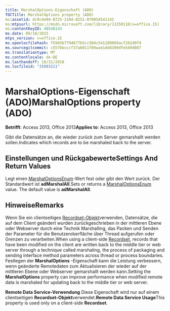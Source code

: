 ```yaml
---
title: MarshalOptions-Eigenschaft (ADO)
TOCTitle: MarshalOptions property (ADO)
ms:assetid: dc9c4e94-0725-210d-8251-079054541142
ms:mtpsurl: https://msdn.microsoft.com/library/JJ250118(v=office.15)
ms:contentKeyID: 48548143
ms.date: 09/18/2015
mtps_version: v=office.15
ms.openlocfilehash: f5983b7794677b5cc584c541289069acf282d9f9
ms.sourcegitcommit: c557bbcccf37a6011f89aae1ddd399dfe549d087
ms.translationtype: MT
ms.contentlocale: de-DE
ms.lasthandoff: 10/31/2018
ms.locfileid: "25883211"
---
```

# <a name="marshaloptions-property-ado"></a><span data-ttu-id="1d8e1-102">MarshalOptions-Eigenschaft (ADO)</span><span class="sxs-lookup"><span data-stu-id="1d8e1-102">MarshalOptions property (ADO)</span></span>


<span data-ttu-id="1d8e1-103">**Betrifft**: Access 2013, Office 2013</span><span class="sxs-lookup"><span data-stu-id="1d8e1-103">**Applies to**: Access 2013, Office 2013</span></span>

<span data-ttu-id="1d8e1-104">Gibt die Datensätze an, die wieder zurück zum Server gemarshallt werden sollen.</span><span class="sxs-lookup"><span data-stu-id="1d8e1-104">Indicates which records are to be marshaled back to the server.</span></span>

## <a name="settings-and-return-values"></a><span data-ttu-id="1d8e1-105">Einstellungen und Rückgabewerte</span><span class="sxs-lookup"><span data-stu-id="1d8e1-105">Settings And Return Values</span></span>

<span data-ttu-id="1d8e1-p101">Legt einen [MarshalOptionsEnum](marshaloptionsenum.md)-Wert fest oder gibt den Wert zurück. Der Standardwert ist **adMarshalAll**.</span><span class="sxs-lookup"><span data-stu-id="1d8e1-p101">Sets or returns a [MarshalOptionsEnum](marshaloptionsenum.md) value. The default value is **adMarshalAll**.</span></span>

## <a name="remarks"></a><span data-ttu-id="1d8e1-108">Hinweise</span><span class="sxs-lookup"><span data-stu-id="1d8e1-108">Remarks</span></span>

<span data-ttu-id="1d8e1-109">Wenn Sie ein clientseitiges [Recordset-Objekt](recordset-object-ado.md)verwenden, Datensätze, die auf dem Client geändert wurden zurückgeschrieben in der mittleren Ebene oder Webserver durch eine Technik Marshalling, das Packen und Senden der Parameter für die Benutzeroberfläche über Thread aufgerufen oder Grenzen zu verarbeiten.</span><span class="sxs-lookup"><span data-stu-id="1d8e1-109">When using a client-side [Recordset](recordset-object-ado.md), records that have been modified on the client are written back to the middle tier or web server through a technique called marshaling, the process of packaging and sending interface method parameters across thread or process boundaries.</span></span> <span data-ttu-id="1d8e1-110">Festlegen der **MarshalOptions** -Eigenschaft kann die Leistung verbessern, wenn geänderte Remotedaten zum Aktualisieren der wieder auf der mittleren Ebene oder Webserver gemarshallt werden kann.</span><span class="sxs-lookup"><span data-stu-id="1d8e1-110">Setting the **MarshalOptions** property can improve performance when modified remote data is marshaled for updating back to the middle tier or web server.</span></span>

<span data-ttu-id="1d8e1-111">**Remote Data Service-Verwendung** Diese Eigenschaft wird nur auf einem clientseitigen **Recordset-Objekt**verwendet.</span><span class="sxs-lookup"><span data-stu-id="1d8e1-111">**Remote Data Service Usage**This property is used only on a client-side **Recordset**.</span></span>

